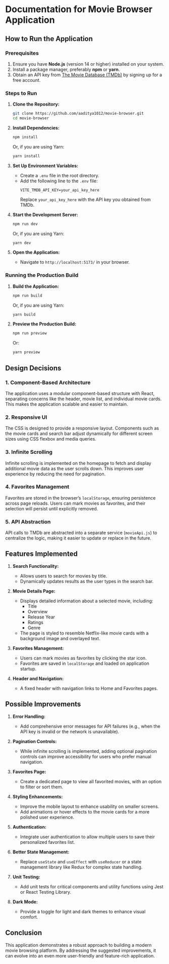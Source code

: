 # Documentation for Movie Browser Application

## How to Run the Application

### Prerequisites
1. Ensure you have **Node.js** (version 14 or higher) installed on your system.
2. Install a package manager, preferably **npm** or **yarn**.
3. Obtain an API key from [The Movie Database (TMDb)](https://www.themoviedb.org/) by signing up for a free account.

### Steps to Run

1. **Clone the Repository:**
   ```bash
   git clone https://github.com/aaditya1012/movie-browser.git
   cd movie-browser
   ```

2. **Install Dependencies:**
   ```bash
   npm install
   ```
   Or, if you are using Yarn:
   ```bash
   yarn install
   ```

3. **Set Up Environment Variables:**
   - Create a `.env` file in the root directory.
   - Add the following line to the `.env` file:
     ```
     VITE_TMDB_API_KEY=your_api_key_here
     ```
     Replace `your_api_key_here` with the API key you obtained from TMDb.

4. **Start the Development Server:**
   ```bash
   npm run dev
   ```
   Or, if you are using Yarn:
   ```bash
   yarn dev
   ```

5. **Open the Application:**
   - Navigate to `http://localhost:5173/` in your browser.

### Running the Production Build
1. **Build the Application:**
   ```bash
   npm run build
   ```
   Or, if you are using Yarn:
   ```bash
   yarn build
   ```

2. **Preview the Production Build:**
   ```bash
   npm run preview
   ```
   Or:
   ```bash
   yarn preview
   ```

## Design Decisions

### 1. Component-Based Architecture
The application uses a modular component-based structure with React, separating concerns like the header, movie list, and individual movie cards. This makes the application scalable and easier to maintain.

### 2. Responsive UI
The CSS is designed to provide a responsive layout. Components such as the movie cards and search bar adjust dynamically for different screen sizes using CSS flexbox and media queries.

### 3. Infinite Scrolling
Infinite scrolling is implemented on the homepage to fetch and display additional movie data as the user scrolls down. This improves user experience by reducing the need for pagination.

### 4. Favorites Management
Favorites are stored in the browser’s `localStorage`, ensuring persistence across page reloads. Users can mark movies as favorites, and their selection will persist until explicitly removed.

### 5. API Abstraction
API calls to TMDb are abstracted into a separate service (`movieApi.js`) to centralize the logic, making it easier to update or replace in the future.

## Features Implemented

1. **Search Functionality:**
   - Allows users to search for movies by title.
   - Dynamically updates results as the user types in the search bar.

2. **Movie Details Page:**
   - Displays detailed information about a selected movie, including:
     - Title
     - Overview
     - Release Year
     - Ratings
     - Genre
   - The page is styled to resemble Netflix-like movie cards with a background image and overlayed text.

3. **Favorites Management:**
   - Users can mark movies as favorites by clicking the star icon.
   - Favorites are saved in `localStorage` and loaded on application startup.

4. **Header and Navigation:**
   - A fixed header with navigation links to Home and Favorites pages.

## Possible Improvements

1. **Error Handling:**
   - Add comprehensive error messages for API failures (e.g., when the API key is invalid or the network is unavailable).

2. **Pagination Controls:**
   - While infinite scrolling is implemented, adding optional pagination controls can improve accessibility for users who prefer manual navigation.

3. **Favorites Page:**
   - Create a dedicated page to view all favorited movies, with an option to filter or sort them.

4. **Styling Enhancements:**
   - Improve the mobile layout to enhance usability on smaller screens.
   - Add animations or hover effects to the movie cards for a more polished user experience.

5. **Authentication:**
   - Integrate user authentication to allow multiple users to save their personalized favorites list.

6. **Better State Management:**
   - Replace `useState` and `useEffect` with `useReducer` or a state management library like Redux for complex state handling.

7. **Unit Testing:**
   - Add unit tests for critical components and utility functions using Jest or React Testing Library.

8. **Dark Mode:**
   - Provide a toggle for light and dark themes to enhance visual comfort.

## Conclusion
This application demonstrates a robust approach to building a modern movie browsing platform. By addressing the suggested improvements, it can evolve into an even more user-friendly and feature-rich application.

